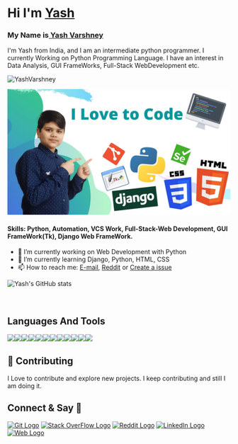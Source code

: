 <h1>Hi I'm <a href="https://yashvarshney.herokuapp.com/">Yash</a></h1>

<h3>My Name is<a href="https://yashvarshney.herokuapp.com/"> Yash Varshney</a></h3>

I'm Yash from India, and I am an intermediate python programmer. I currently Working on Python Programming Language. I have an interest in Data Analysis, GUI FrameWorks, Full-Stack WebDevelopment etc.

<img src="https://komarev.com/ghpvc/?username=Yash-Programmer&label=Profile%20views" alt="YashVarshney" />

<a href="https://yashvarshney.herokuapp.com/"><img src="img.jpg" alt="Img" width="700"></a>

#### Skills: Python, Automation, VCS Work, Full-Stack-Web Development, GUI FrameWork(Tk), Django Web FrameWork.

- 🔭 I’m currently working on Web Development with Python
- 🌱 I’m currently learning Django, Python, HTML, CSS 
- 📫 How to reach me: <a href="mailto:yash.gurukul12@gmail.com">E-mail</a>, <a href="https://www.reddit.com/user/Yash_Varshney">Reddit</a> or <a href="https://github.com/Yash-Programmer/Yash-Programmer/issues/new">Create a issue</a>

![Yash's GitHub stats](https://github-readme-stats.vercel.app/api?username=yash-programmer&show_icons=true&theme=dark&count-private=true)
<br>
<br><br>

<h2>Languages And Tools</h2>

<p><img src="https://cdn.pixabay.com/photo/2017/08/05/11/16/logo-2582748_1280.png" width="50"><img src="https://cdn.pixabay.com/photo/2017/08/05/11/16/logo-2582747_1280.png" width="50"><img src="https://cdn.iconscout.com/icon/free/png-256/javascript-2752148-2284965.png" width="50"><img src="https://www.python.org/static/community_logos/python-logo-inkscape.svg" width="120"><img src="https://3.bp.blogspot.com/-xhNpNJJyQhk/XIe4GY78RQI/AAAAAAAAItc/ouueFUj2Hqo5dntmnKqEaBJR4KQ4Q2K3ACK4BGAYYCw/s1600/logo%2Bgit%2Bicon.png" width="50"><img src="http://pngimg.com/uploads/github/github_PNG40.png" width="50"><img src="https://camo.githubusercontent.com/74ed64243ba05754329bc527cd4240ebd1c087a1/68747470733a2f2f73656c656e69756d2e6465762f696d616765732f73656c656e69756d5f6c6f676f5f7371756172655f677265656e2e706e67" width="50"><img src="https://twilio-cms-prod.s3.amazonaws.com/original_images/django-dark.png" width="100"><img src="https://upload.wikimedia.org/wikipedia/commons/thumb/9/9a/Visual_Studio_Code_1.35_icon.svg/1200px-Visual_Studio_Code_1.35_icon.svg.png" width="50"><img src="https://upload.wikimedia.org/wikipedia/commons/thumb/3/38/Jupyter_logo.svg/1200px-Jupyter_logo.svg.png" width="50"><img src="https://resources.jetbrains.com/storage/products/pycharm/img/meta/pycharm_logo_300x300.png" width="50"><img src="https://www.tutorialandexample.com/wp-content/uploads/2020/02/Tkinter-%E2%80%93-Python.png" width="70"></p>

<h2>🤝 Contributing</h2>
<p>I Love to contribute and explore new projects. I keep contributing and still I am doing it.</p>

<h2>Connect & Say 👋</h2>
<a href="https://github.com/Yash-Programmer/"><img
                    alt="Git Logo" src="https://image.flaticon.com/icons/png/512/25/25231.png" width="50"></a>
            <a href="https://stackoverflow.com/users/14743453/yash-varshney"><img
                    alt="Stack OverFlow Logo" src="https://image.flaticon.com/icons/png/512/2111/2111628.png"
                    width="50"></a>
            <a href="https://www.reddit.com/user/Yash_Varshney"><img
                    alt="Reddit Logo"
                    src="https://external-preview.redd.it/iDdntscPf-nfWKqzHRGFmhVxZm4hZgaKe5oyFws-yzA.png?auto=webp&s=38648ef0dc2c3fce76d5e1d8639234d8da0152b2"
                    width="50"></a>
            <a href="https://www.linkedin.com/in/yash-varshney-71a0111b6/"><img
                    alt="LinkedIn Logo" src="https://image.flaticon.com/icons/png/512/174/174857.png"
                    width="50"></a>
            <a href="https://yashvarshney.herokuapp.com/"><img
                    alt="Web Logo" src="https://logodix.com/logo/14799.png"
                    width="50"></a>
